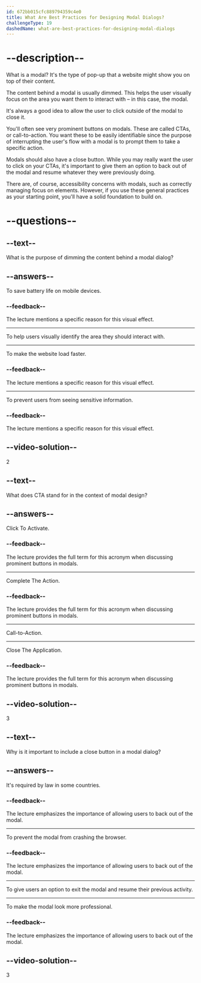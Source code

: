 ```yaml
---
id: 672bb015cfc889794359c4e0
title: What Are Best Practices for Designing Modal Dialogs?
challengeType: 19
dashedName: what-are-best-practices-for-designing-modal-dialogs
---
```


# --description--

What is a modal? It's the type of pop-up that a website might show you on top of their content.

The content behind a modal is usually dimmed. This helps the user visually focus on the area you want them to interact with – in this case, the modal.

It's always a good idea to allow the user to click outside of the modal to close it.

You'll often see very prominent buttons on modals. These are called CTAs, or call-to-action. You want these to be easily identifiable since the purpose of interrupting the user's flow with a modal is to prompt them to take a specific action.

Modals should also have a close button. While you may really want the user to click on your CTAs, it's important to give them an option to back out of the modal and resume whatever they were previously doing.

There are, of course, accessibility concerns with modals, such as correctly managing focus on elements. However, if you use these general practices as your starting point, you'll have a solid foundation to build on.

# --questions--

## --text--

What is the purpose of dimming the content behind a modal dialog?

## --answers--

To save battery life on mobile devices.

### --feedback--

The lecture mentions a specific reason for this visual effect.

---

To help users visually identify the area they should interact with.

---

To make the website load faster.

### --feedback--

The lecture mentions a specific reason for this visual effect.

---

To prevent users from seeing sensitive information.

### --feedback--

The lecture mentions a specific reason for this visual effect.

## --video-solution--

2

## --text--

What does CTA stand for in the context of modal design?

## --answers--

Click To Activate.

### --feedback--

The lecture provides the full term for this acronym when discussing prominent buttons in modals.

---

Complete The Action.

### --feedback--

The lecture provides the full term for this acronym when discussing prominent buttons in modals.

---

Call-to-Action.

---

Close The Application.

### --feedback--

The lecture provides the full term for this acronym when discussing prominent buttons in modals.

## --video-solution--

3

## --text--

Why is it important to include a close button in a modal dialog?

## --answers--

It's required by law in some countries.

### --feedback--

The lecture emphasizes the importance of allowing users to back out of the modal.

---

To prevent the modal from crashing the browser.

### --feedback--

The lecture emphasizes the importance of allowing users to back out of the modal.

---

To give users an option to exit the modal and resume their previous activity.

---

To make the modal look more professional.

### --feedback--

The lecture emphasizes the importance of allowing users to back out of the modal.

## --video-solution--

3
